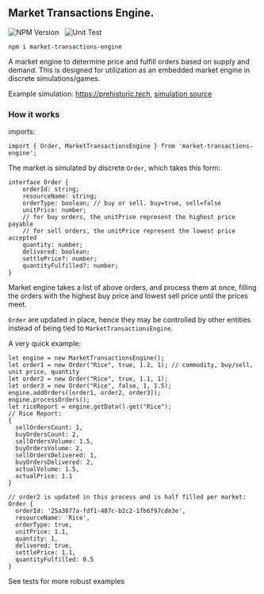 ## Market Transactions Engine.

![NPM Version](https://badge.fury.io/js/market-transactions-engine.svg) &nbsp; ![Unit Test](https://github.com/Aperocky/market-transactions-engine/workflows/Unit%20Tests/badge.svg)

    npm i market-transactions-engine

A market engine to determine price and fulfill orders based on supply and demand. This is designed for utilization as an embedded market engine in discrete simulations/games.

Example simulation: https://prehistoric.tech, [simulation source](https://github.com/Aperocky/prehistoric-simulation)

### How it works

imports:

    import { Order, MarketTransactionsEngine } from 'market-transactions-engine';

The market is simulated by discrete `Order`, which takes this form:

    interface Order {
        orderId: string;
        resourceName: string;
        orderType: boolean; // buy or sell. buy=true, sell=false
        unitPrice: number;
        // for buy orders, the unitPrice represent the highest price payable
        // for sell orders, the unitPrice represent the lowest price accepted
        quantity: number;
        delivered: boolean;
        settlePrice?: number;
        quantityFulfilled?: number;
    }

Market engine takes a list of above orders, and process them at once, filling the orders with the highest buy price and lowest sell price until the prices meet.

`Order` are updated in place, hence they may be controlled by other entities instead of being tied to `MarketTransactionsEngine`.

A very quick example:

    let engine = new MarketTransactionsEngine();
    let order1 = new Order("Rice", true, 1.2, 1); // commodity, buy/sell, unit price, quantity
    let order2 = new Order("Rice", true, 1.1, 1);
    let order3 = new Order("Rice", false, 1, 1.5);
    engine.addOrders([order1, order2, order3]);
    engine.processOrders();
    let riceReport = engine.getData().get("Rice");
    // Rice Report:
    {
      sellOrdersCount: 1,
      buyOrdersCount: 2,
      sellOrdersVolume: 1.5,
      buyOrdersVolume: 2,
      sellOrdersDelivered: 1,
      buyOrdersDelivered: 2,
      actualVolume: 1.5,
      actualPrice: 1.1
    }

    // order2 is updated in this process and is half filled per market:
    Order {
      orderId: '25a3877a-fdf1-487c-b2c2-1fb6f97cde3e',
      resourceName: 'Rice',
      orderType: true,
      unitPrice: 1.1,
      quantity: 1,
      delivered: true,
      settlePrice: 1.1,
      quantityFulfilled: 0.5
    }

See tests for more robust examples

